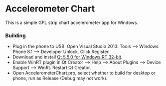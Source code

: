 Accelerometer Chart
===================
This is a simple GPL strip chart accelerometer app for Windows.

### Building ###
 * Plug in the phone to USB. Open Visual Studio 2013. Tools --> Windows Phone 8.1 --> Developer Unlock. Click Register.
 * Download and install [Qt 5.5.0 for Windows RT 32-bit](http://www.qt.io/download-open-source/#section-2).
 * Enable WinRT plugin in Qt Creator --> Help --> About Plugins --> Device Support --> WinRt. Restart Qt Creator.
 * Open AccelerometerChart.pro, select whether to build for desktop or phone, run as Release (Debug may not work).
